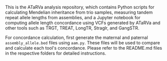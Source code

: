 This is the ATaRVa analysis repository, which contains Python scripts for calculating Mendelian inheritance from trio samples, measuring tandem repeat allele lengths from assemblies, and a Jupyter notebook for computing allele length concordance using VCFs generated by ATaRVa and other tools such as TRGT, TREAT, LongTR, Straglr, and GangSTR.

For concordance calculation, first generate the maternal and paternal `assembly_allele.bed` files using `aam.py`. These files will be used to compare and calculate each tool's concordance. Please refer to the README.md files in the respective folders for detailed instructions.
